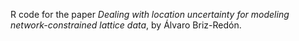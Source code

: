 R code for the paper *Dealing with location uncertainty for modeling network-constrained lattice data*, by Álvaro Briz-Redón.
